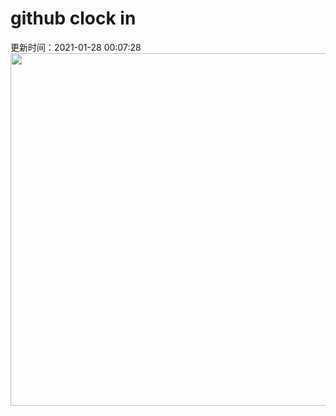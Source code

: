 # github clock in
更新时间：2021-01-28 00:07:28
 <img style="-webkit-user-select: none;margin: auto;cursor: zoom-in;" src="https://cn.bing.com/th?id=OHR.ArcticWolf_ZH-CN7307641601_1920x1080.jpg&rf=LaDigue_1920x1080.jpg&pid=hp" width="1004" height="564"> 